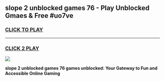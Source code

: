 
## slope 2 unblocked games 76 - Play Unblocked Gmaes & Free #uo7ve
<h3>
<a href="https://premium.freeplayer.one?title=slope_2_unblocked_games_76&ref=01M">CLICK TO PLAY</a></h3>
<hr>

<h3>
<a href="https://premium.freeplayer.one?title=slope_2_unblocked_games_76&ref=01M">CLICK 2 PLAY</a>
  
</h3>

<a href="https://premium.freeplayer.one?title=slope_2_unblocked_games_76&ref=01M"><img src="https://clearcache.store/games.png"></a>


**slope 2 unblocked games 76 games unblocked: Your Gateway to Fun and Accessible Online Gaming**
